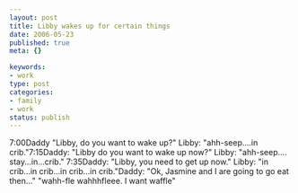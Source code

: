 ```yaml
--- 
layout: post
title: Libby wakes up for certain things
date: 2006-05-23
published: true
meta: {}

keywords: 
- work
type: post
categories: 
- family
- work
status: publish
---
```



7:00Daddy "Libby, do you want to wake up?" Libby: "ahh-seep....in crib."7:15Daddy: "Libby do you want to wake up now?" Libby: "ahh-seep.... stay...in...crib." 7:35Daddy: "Libby, you need to get up now." Libby: "in crib...in crib...in crib...in crib."Daddy: "Ok, Jasmine and I are going to go eat then..." "wahh-fle wahhhfleee. I want waffle"

